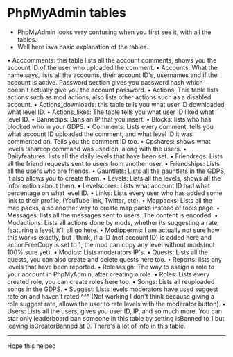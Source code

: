 # PhpMyAdmin tables
- PhpMyAdmin looks very confusing when you first see it, with all the tables.
- Well here isva basic explanation of the tables.

• Acccomments: this table lists all the account comments, shows you the account ID of the user who uploaded the comment.
• Accounts: What the name says, lists all the accounts, their account ID's, usernames and if the account is active. 
  Password section gives you password hash which doesn't actually give you the account password.
• Actions: This table lists actions such as mod actions, also lists other actions such as a disabled account.
• Actions_downloads: this table tells you what user ID downloaded what level ID.
• Actions_likes: The table tells you what user ID liked what level ID.
• Bannedips: Bans an IP that you insert.
• Blocks: lists who has blocked who in your GDPS.
• Comments: Lists every comment, tells you what account ID uploaded the comment, and what level ID it was commented on.
  Tells you the comment ID too.
• Cpshares: shows what levels !sharecp command was used on, along with the users.
• Dailyfeatures: lists all the daily levels that have been set.
• Friendreqs: Lists all the friend requests sent to users from another user.
• Friendships: Lists all the users who are friends.
• Gauntlets: Lists all the gauntlets in the GDPS, it also allows you to create them.
• Levels: Lists all the levels, shows all the information about them.
• Levelscores: Lists what account ID had what percentage on what level ID.
• Links: Lists every user who has added some link to their profile, (YouTube link, Twitter, etc).
• Mappacks: Lists all the map packs, also another way to create map packs instead of tools page.
• Messages: lists all the messages sent to users. The content is encoded.
• Modactions: Lists all actions done by mods, whether its suggesting a rate, featuring a level, it'll all go here.
• Modipperms: I am actually not sure how this works exactly, but I think, if a ID (not account ID) is added here
  and actionFreeCopy is set to 1, the mod can copy any level without mods(not 100% sure yet).
• Modips: Lists moderators IP's.
• Quests: Lists all the quests, you can also create and delete quests here too.
• Reports: lists any levels that have been reported.
• Roleassign: The way to assign a role to your account in PhpMyAdmin, after creating a role.
• Roles: Lists every created role, you can create roles here too.
• Songs: Lists all reuploaded songs in the GDPS.
• Suggest: Lists levels moderators have used suggest rate on and haven't rated
  ^^^ (Not working I don't think because giving a role suggest rate, allows the user to rate levels with the moderator button).
• Users: Lists all the users, gives you user ID, IP, and so much more.
  You can star only leaderboard ban someone in this table by setting isBanned to 1 but leaving isCreatorBanned at 0.
  There's a lot of info in this table.
___________________________________________________________________________________________

Hope this helped
